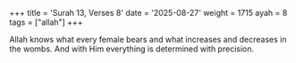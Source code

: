 +++
title = 'Surah 13, Verses 8'
date = '2025-08-27'
weight = 1715
ayah = 8
tags = ["allah"]
+++

Allah knows what every female bears and what increases and decreases in the wombs. And with Him everything is determined with precision.